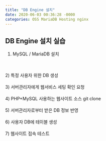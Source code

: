 ```yaml
---
title: "DB Engine 설치"
date: 2020-06-03 00:36:28 -0000
categories: OSS MariaDB Hosting nginx
---
```













## DB Engine 설치 실습 ##
1) MySQL / MariaDB 설치
<br/>
<br/>
2) 특정 사용자 위한 DB 생성
<br/>
<br/>
3) 서버관리자에게 웹서비스 세팅 확인 요청
<br/>
<br/>
4) PHP+MySQL 사용하는 웹사이트 소스 git clone
<br/>
<br/>
5) 서버관리자로부터 받은 DB 정보 반영
<br/>
<br/>
6) 사용자 DB에 테이블 생성
<br/>
<br/>
7) 웹사이트 접속 테스트
<br/>
<br/>
<br/>
<br/>
<br/>
<br/>
<br/>
<br/>
<br/>
<br/>
<br/>
<br/>
<br/>
<br/>

